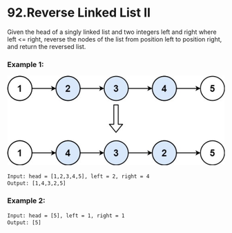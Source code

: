 # 92.Reverse Linked List II

Given the head of a singly linked list and two integers left and right where left <= right, reverse the nodes of the list from position left to position right, and return the reversed list.

 ### Example 1: 
![rev2ex2](../rev2ex2.jpg)
``` 
Input: head = [1,2,3,4,5], left = 2, right = 4
Output: [1,4,3,2,5]
```
### Example 2:
``` 
Input: head = [5], left = 1, right = 1
Output: [5]
```